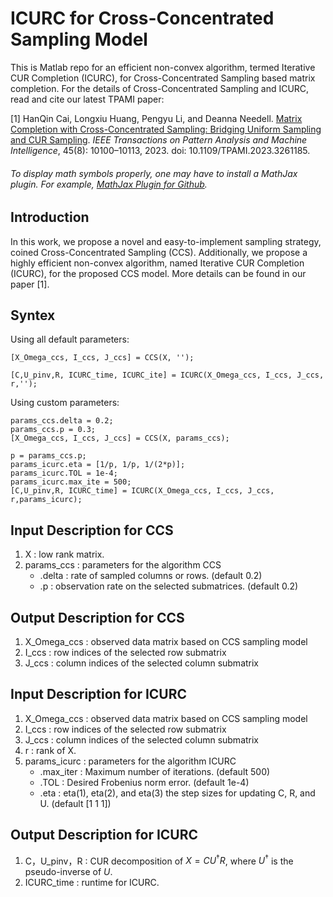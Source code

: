 # ICURC for Cross-Concentrated Sampling Model 
This is Matlab repo for an efficient non-convex algorithm, termed Iterative CUR Completion (ICURC), for Cross-Concentrated Sampling based matrix completion. For the details of Cross-Concentrated Sampling and ICURC, read and cite our latest TPAMI paper:

[1] HanQin Cai, Longxiu Huang, Pengyu Li, and Deanna Needell. <a href=https://doi.org/10.1109/TPAMI.2023.3261185>Matrix Completion with Cross-Concentrated Sampling: Bridging Uniform Sampling and CUR Sampling</a>. *IEEE Transactions on Pattern Analysis and Machine Intelligence*, 45(8): 10100–10113, 2023. doi: 10.1109/TPAMI.2023.3261185.

###### To display math symbols properly, one may have to install a MathJax plugin. For example, [MathJax Plugin for Github](https://chrome.google.com/webstore/detail/mathjax-plugin-for-github/ioemnmodlmafdkllaclgeombjnmnbima?hl=en).


## Introduction
In this work, we propose a novel and easy-to-implement sampling strategy, coined Cross-Concentrated Sampling (CCS). Additionally, we propose a highly efficient non-convex algorithm, named Iterative CUR Completion (ICURC), for the proposed CCS model. More details can be found in our paper [1].  


## Syntex
Using all default parameters:
```
[X_Omega_ccs, I_ccs, J_ccs] = CCS(X, '');

[C,U_pinv,R, ICURC_time, ICURC_ite] = ICURC(X_Omega_ccs, I_ccs, J_ccs, r,'');
```

Using custom parameters:
```
params_ccs.delta = 0.2;
params_ccs.p = 0.3;
[X_Omega_ccs, I_ccs, J_ccs] = CCS(X, params_ccs);

p = params_ccs.p;
params_icurc.eta = [1/p, 1/p, 1/(2*p)];
params_icurc.TOL = 1e-4;
params_icurc.max_ite = 500;
[C,U_pinv,R, ICURC_time] = ICURC(X_Omega_ccs, I_ccs, J_ccs, r,params_icurc);
```

## Input Description for CCS
1. X : low rank matrix.  
2. params_ccs : parameters for the algorithm CCS
   * .delta : rate of sampled columns or rows. (default 0.2)
   * .p : observation rate on the selected submatrices. (default 0.2)


## Output Description for CCS
1. X_Omega_ccs : observed data matrix based on CCS sampling model
2. I_ccs : row indices of the selected row submatrix
3. J_ccs : column indices of the selected column submatrix

## Input Description for ICURC
1. X_Omega_ccs : observed data matrix based on CCS sampling model
2. I_ccs : row indices of the selected row submatrix
3. J_ccs : column indices of the selected column submatrix
4. r : rank of X.
5. params_icurc : parameters for the algorithm ICURC
   * .max_iter : Maximum number of iterations. (default 500)
   * .TOL : Desired Frobenius norm error. (default 1e-4)
   * .eta :  eta(1), eta(2), and eta(3) the step sizes for updating C, R, and U. (default [1 1 1])

## Output Description for ICURC
1. C，U_pinv，R : CUR decomposition of $X = C U^\dagger R$, where $U^\dagger$ is the pseudo-inverse of $U$.
2. ICURC_time : runtime for ICURC.

